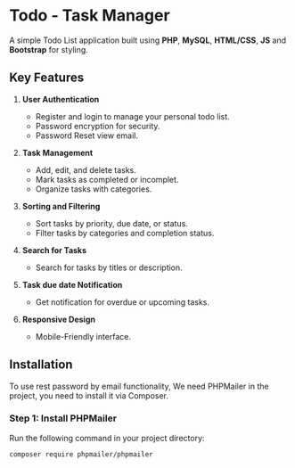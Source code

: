 # Todo - Task Manager

A simple Todo List application built using **PHP**, **MySQL**, **HTML/CSS**, **JS** and **Bootstrap** for styling.

## Key Features

1. **User Authentication**
    - Register and login to manage your personal todo list.
    - Password encryption for security.
    - Password Reset view email.
      
2. **Task Management**
   - Add, edit, and delete tasks.
   - Mark tasks as completed or incomplet.
   - Organize tasks with categories.

3. **Sorting and Filtering**
   - Sort tasks by priority, due date, or status.
   - Filter tasks by categories and completion status.

4. **Search for Tasks**
   - Search for tasks by titles or description.

5. **Task due date Notification**
   - Get notification for overdue or upcoming tasks.

6. **Responsive Design**
   - Mobile-Friendly interface.


## Installation

To use rest password by email functionality, We need PHPMailer in the project, you need to install it via Composer.

### Step 1: Install PHPMailer

Run the following command in your project directory:

```bash
composer require phpmailer/phpmailer
